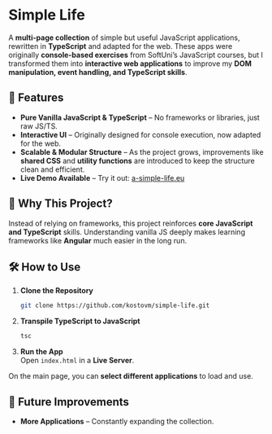 # Simple Life

A **multi-page collection** of simple but useful JavaScript applications, rewritten in **TypeScript** and adapted for the web. These apps were originally **console-based exercises** from SoftUni’s JavaScript courses, but I transformed them into **interactive web applications** to improve my **DOM manipulation, event handling, and TypeScript skills**.

## 🚀 Features
- **Pure Vanilla JavaScript & TypeScript** – No frameworks or libraries, just raw JS/TS.
- **Interactive UI** – Originally designed for console execution, now adapted for the web.
- **Scalable & Modular Structure** – As the project grows, improvements like **shared CSS** and **utility functions** are introduced to keep the structure clean and efficient.
- **Live Demo Available** – Try it out: [a-simple-life.eu](https://a-simple-life.eu/)

## 🎯 Why This Project?
Instead of relying on frameworks, this project reinforces **core JavaScript and TypeScript** skills. Understanding vanilla JS deeply makes learning frameworks like **Angular** much easier in the long run.

## 🛠️ How to Use
1. **Clone the Repository**  
   ```sh
   git clone https://github.com/kostovm/simple-life.git
   ```
2. **Transpile TypeScript to JavaScript**  
   ```sh
   tsc
   ```
3. **Run the App**  
   Open `index.html` in a **Live Server**.  

On the main page, you can **select different applications** to load and use.

## 📌 Future Improvements
- **More Applications** – Constantly expanding the collection.